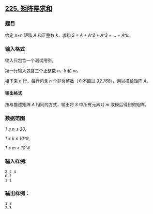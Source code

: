 ## [225. 矩阵幂求和](https://www.acwing.com/problem/content/227/)

### 题目

给定 *n×n* 矩阵 *A* 和正整数 *k*，求和 *S = A + A^2 + A^3 + … + A^k*。

### 输入格式

输入只包含一个测试用例。

第一行输入包含三个正整数 *n，k* 和 *m*。

接下来 *n* 行，每行包含 *n* 个非负整数（均不超过 *32,768*），用以描绘矩阵 *A*。

#### 输出格式

按与描述矩阵 *A* 相同的方式，输出将 *S* 中所有元素对 *m* 取模后得到的矩阵。

### 数据范围

*1 ≤ n ≤ 30*,

*1 ≤ k ≤ 10^9*,

*1 ≤ m < 10^4*

### 输入样例:

```
2 2 4
0 1
1 1
```

### 输出样例：

```
1 2
2 3
```

